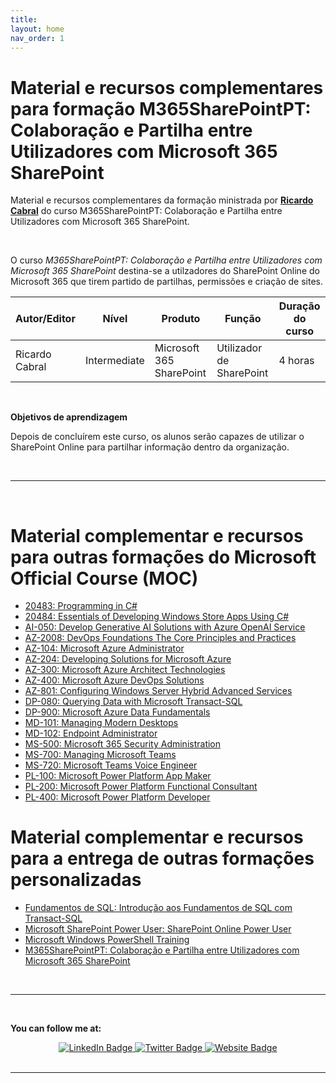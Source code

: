 ```yaml
---
title: 
layout: home
nav_order: 1
---
```



# Material e recursos complementares para formação M365SharePointPT: Colaboração e Partilha entre Utilizadores com Microsoft 365 SharePoint

Material e recursos complementares da formação ministrada por [**Ricardo Cabral**](https://www.rramoscabral.com) do curso M365SharePointPT: Colaboração e Partilha entre Utilizadores com Microsoft 365 SharePoint.


<br/>

O curso *M365SharePointPT: Colaboração e Partilha entre Utilizadores com Microsoft 365 SharePoint* destina-se a utilzadores do SharePoint Online do Microsoft 365 que tirem partido de partilhas, permissões e criação de sites.

| Autor/Editor    |  Nível            | Produto                   | Função                   | Duração do curso | 
| ---             | ---               | ---                       | ---                      | ---              |
| Ricardo Cabral  | Intermediate      | Microsoft 365 SharePoint  | Utilizador de SharePoint | 4 horas          |



<br/>

**Objetivos de aprendizagem**

Depois de concluírem este curso, os alunos serão capazes de utilizar o SharePoint Online para partilhar informação dentro da organização.

<br/>

---

<br/>

<a id="othergeneraltraining" />


# Material complementar e recursos para outras formações do Microsoft Official Course (MOC)

- [20483: Programming in C#](https://github.com/rramoscabral/20483---Training---Programming-in-C-Sharp)
- [20484: Essentials of Developing Windows Store Apps Using C#](https://github.com/rramoscabral/20484---Training---Essentials-of-Developing-Windows-Store-Apps-Using-C-Sharp)
- [AI-050: Develop Generative AI Solutions with Azure OpenAI Service](https://ai-050.rramoscabral.com/)
- [AZ-2008: DevOps Foundations The Core Principles and Practices](https://az-2008.rramoscabral.com/)
- [AZ-104: Microsoft Azure Administrator](https://az-2008.rramoscabral.com/)
- [AZ-204: Developing Solutions for Microsoft Azure](https://az-204.rramoscabral.com/)
- [AZ-300: Microsoft Azure Architect Technologies](http://AZ-300.rramoscabral.com/)
- [AZ-400: Microsoft Azure DevOps Solutions](https://az-400.rramoscabral.com/)
- [AZ-801: Configuring Windows Server Hybrid Advanced Services](https://az-801.rramoscabral.com)
- [DP-080: Querying Data with Microsoft Transact-SQL](https://dp-080.rramoscabral.com/)
- [DP-900: Microsoft Azure Data Fundamentals](https://dp-900.rramoscabral.com)
- [MD-101: Managing Modern Desktops](https://md-101.rramoscabral.com/)
- [MD-102: Endpoint Administrator](https://md-102.rramoscabral.com/)
- [MS-500: Microsoft 365 Security Administration](https://github.com/rramoscabral/MS-500---Training---Microsoft-365-Security-Administration)
- [MS-700: Managing Microsoft Teams](https://ms-700.rramoscabral.com/)
- [MS-720: Microsoft Teams Voice Engineer](https://ms-720.rramoscabral.com/)
- [PL-100: Microsoft Power Platform App Maker](https://pl-100.rramoscabral.com)
- [PL-200: Microsoft Power Platform Functional Consultant](https://pl-200.rramoscabral.com)
- [PL-400: Microsoft Power Platform Developer](https://pl-400.rramoscabral.com)

# Material complementar e recursos para a entrega de outras formações personalizadas

- [Fundamentos de SQL: Introdução aos Fundamentos de SQL com Transact-SQL](https://rramoscabral.github.io/Fundamentos-de-SQL/)
- [Microsoft SharePoint Power User: SharePoint Online Power User](http://msspopoweruser.rramoscabral.com/)
- [Microsoft Windows PowerShell Training](https://github.com/rramoscabral/MSPowerShell---Training---Microsoft-Windows-PowerShell)
- [M365SharePointPT: Colaboração e Partilha entre Utilizadores com Microsoft 365 SharePoint](https://m365sharepointpt.rramoscabral.com/)

<br/>

---
<a id="followme" />

<br/>

**You can follow me at:**

<div id="badges" align="center">
  <a href="https://www.linkedin.com/in/rrcabral">
    <img src="https://img.shields.io/badge/LinkedIn-blue?style=for-the-badge&logo=linkedin&logoColor=white" alt="LinkedIn Badge"/>
  </a>
  <a href="https://twitter.com/rramoscabral">
    <img src="https://img.shields.io/badge/Twitter-blue?style=for-the-badge&logo=twitter&logoColor=white" alt="Twitter Badge"/>
  </a>
   <a href="https://www.rramoscabral.com">
    <img src="https://img.shields.io/badge/Website-blue?style=for-the-badge&logo=Website&logoColor=white" alt="Website Badge"/>
  </a>
</div>


<br/>

---

<br/>
